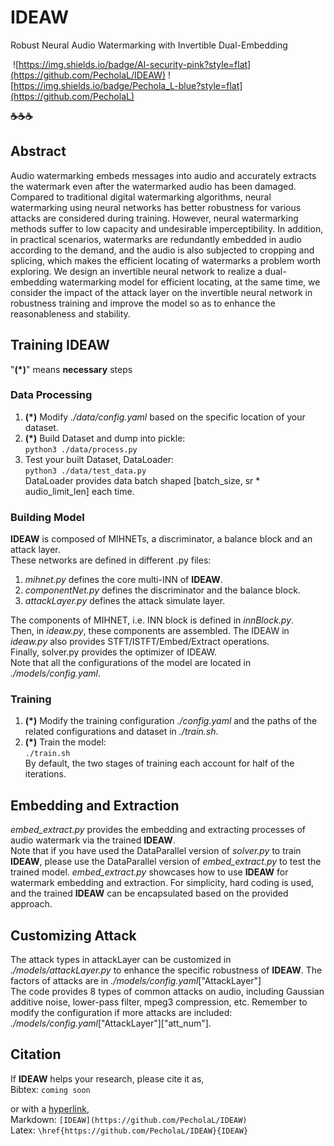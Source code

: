 # IDEAW
Robust Neural Audio Watermarking with Invertible Dual-Embedding

![![](https://img.shields.io/badge/LICENSE-Apache_2.0-red?style=flat)](https://github.com/PecholaL/IDEAW/blob/main/LICENSE)
![https://img.shields.io/badge/AI-security-pink?style=flat](https://github.com/PecholaL/IDEAW)
![https://img.shields.io/badge/Pechola_L-blue?style=flat](https://github.com/PecholaL)

**☕️☕️☕️**
## Abstract
Audio watermarking embeds messages into audio and accurately extracts the watermark even after the watermarked audio has been damaged. Compared to traditional digital watermarking algorithms, neural watermarking using neural networks has better robustness for various attacks are considered during training. However, neural watermarking methods suffer to low capacity and undesirable imperceptibility. In addition, in practical scenarios, watermarks are redundantly embedded in audio according to the demand, and the audio is also subjected to cropping and splicing, which makes the efficient locating of watermarks a problem worth exploring. We design an invertible neural network to realize a dual-embedding watermarking model for efficient locating, at the same time, we consider the impact of the attack layer on the invertible neural network in robustness training and improve the model so as to enhance the reasonableness and stability.

## Training IDEAW
"**(\*)**" means **necessary** steps  

### Data Processing
1. **(\*)** Modify *./data/config.yaml* based on the specific location of your dataset.  
2. **(\*)** Build Dataset and dump into pickle:  
   `python3 ./data/process.py`  
3. Test your built Dataset, DataLoader:  
   `python3 ./data/test_data.py`  
   DataLoader provides data batch shaped [batch_size, sr * audio_limit_len] each time.  

### Building Model
**IDEAW** is composed of MIHNETs, a discriminator, a balance block and an attack layer.  
These networks are defined in different .py files:  
1. *mihnet.py* defines the core multi-INN of **IDEAW**.  
2. *componentNet.py* defines the discriminator and the balance block.  
3. *attackLayer.py* defines the attack simulate layer.  

The components of MIHNET, i.e. INN block is defined in *innBlock.py*.  
Then, in *ideaw.py*, these components are assembled. The IDEAW in *ideaw.py* also provides STFT/ISTFT/Embed/Extract operations.  
Finally, solver.py provides the optimizer of IDEAW.  
Note that all the configurations of the model are located in *./models/config.yaml*.  

### Training
1. **(\*)** Modify the training configuration *./config.yaml* and the paths of the related configurations and dataset in *./train.sh*.  
2. **(\*)** Train the model:  
   `./train.sh`  
By default, the two stages of training each account for half of the iterations.

## Embedding and Extraction
*embed_extract.py* provides the embedding and extracting processes of audio watermark via the trained **IDEAW**.  
Note that if you have used the DataParallel version of *solver.py* to train **IDEAW**, please use the DataParallel version of *embed_extract.py* to test the trained model. *embed_extract.py* showcases how to use **IDEAW** for watermark embedding and extraction. For simplicity, hard coding is used, and the trained **IDEAW** can be encapsulated based on the provided approach.

## Customizing Attack
The attack types in attackLayer can be customized in *./models/attackLayer.py* to enhance the specific robustness of **IDEAW**. The factors of attacks are in *./models/config.yaml*["AttackLayer"]  
The code provides 8 types of common attacks on audio, including Gaussian additive noise, lower-pass filter, mpeg3 compression, etc.
Remember to modify the configuration if more attacks are included:  
*./models/config.yaml*["AttackLayer"]["att_num"].

## Citation
If **IDEAW** helps your research, please cite it as,  
Bibtex: `coming soon`  

or with a [hyperlink](https://github.com/PecholaL/IDEAW),  
Markdown: `[IDEAW](https://github.com/PecholaL/IDEAW)`  
Latex: `\href{https://github.com/PecholaL/IDEAW}{IDEAW}`